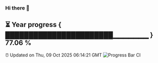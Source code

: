 ### Hi there 👋
⏳ Year progress { ███████████████████████▁▁▁▁▁▁▁ } 77.06 %
---
⏰ Updated on Thu, 09 Oct 2025 06:14:21 GMT
![Progress Bar CI](https://github.com/Moyi321/Moyi321/workflows/Progress%20Bar%20CI/badge.svg)
